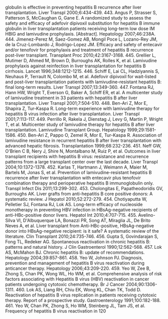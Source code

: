 globulin is effective in preventing hepatitis B recurrence after liver transplantation. Liver Transpl 2000;6:434-439.
443. Angus P, Strasser S, Patterson S, McCaughan G, Gane E. A randomized study to assess the safety and efficacy of adefovir dipivoxil substitution for hepatitis B immune globulin in liver transplantation patients receiving long-term low dose IM HBIG and lamivudine prophylaxis. [Abstract]. Hepatology 2007;46:238A.
444. Jimenez-Perez M, Saez-Gomez AB, Mongil Poce L, Lozano-Rey JM, de la Cruz-Lombardo J, Rodrigo-Lopez JM. Efficacy and safety of entecavir and/or tenofovir for prophylaxis and treatment of hepatitis B recurrence post-liver transplant. Transplant Proc 2010;42:3167-3168.
445. Grellier L, Mutimer D, Ahmed M, Brown D, Burroughs AK, Rolles K, et al. Lamivudine prophylaxis against reinfection in liver transplantation for hepatitis B cirrhosis. Lancet 1996;348:1212-1215.
446. Schiff E, Lai CL, Hadziyannis S, Neuhaus P, Terrault N, Colombo M, et al. Adefovir dipivoxil for wait-listed and post-liver transplantation patients with lamivudine-resistant hepatitis B: final long-term results. Liver Transpl 2007;13:349-360.
447. Fontana RJ, Hann HW, Wright T, Everson G, Baker A, Schiff ER, et al. A multicenter study of lamivudine treatment in 33 patients with hepatitis B after liver transplantation. Liver Transpl 2001;7:504-510.
448. Ben-Ari Z, Mor E, Shapira Z, Tur-Kaspa R. Long-term experience with lamivudine therapy for hepatitis B virus infection after liver transplantation. Liver Transpl 2001;7:113-117.
449. Perrillo R, Rakela J, Dienstag J, Levy G, Martin P, Wright T, et al. Multicenter study of lamivudine therapy for hepatitis B after liver transplantation. Lamivudine Transplant Group. Hepatology 1999;29:1581-1586.
450. Ben-Ari Z, Pappo O, Zemel R, Mor E, Tur-Kaspa R. Association of lamivudine resistance in recurrent hepatitis B after liver transplantation with advanced hepatic fibrosis. Transplantation 1999;68:232-236.
451. Neff GW, O'Brien C B, Nery J, Shire N, Montalbano M, Ruiz P, et al. Outcomes in liver transplant recipients with hepatitis B virus: resistance and recurrence patterns from a large transplant center over the last decade. Liver Transpl 2004;10:1372-1378.
452. Karlas T, Hartmann J, Weimann A, Maier M, Bartels M, Jonas S, et al. Prevention of lamivudine-resistant hepatitis B recurrence after liver transplantation with entecavir plus tenofovir combination therapy and perioperative hepatitis B immunoglobulin only. Transpl Infect Dis 2011;13:299-302.
453. Cholongitas E, Papatheodoridis GV, Burroughs AK. Liver grafts from anti-hepatitis B core positive donors: A systematic review. J Hepatol 2010;52:272-279.
454. Chotiyaputta W, Pelletier SJ, Fontana RJ, Lok AS. Long-term efficacy of nucleoside monotherapy in preventing HBV infection in HBsAg-negative recipients of anti-HBc-positive donor livers. Hepatol Int 2010;4:707-715.
455. Avelino-Silva VI, D'Albuquerque LA, Bonazzi PR, Song AT, Miraglia JL, De Brito Neves A, et al. Liver transplant from Anti-HBc-positive, HBsAg-negative donor into HBsAg-negative recipient: is it safe? A systematic review of the literature. Clin Transplant 2010;24:735-746.
456. Gupta S, Govindarajan S, Fong TL, Redeker AG. Spontaneous reactivation in chronic hepatitis B: patterns and natural history. J Clin Gastroenterol 1990;12:562-568.
457. Lok AS, McMahon BJ. Chronic hepatitis B: update of recommendations. Hepatology 2004;39:857-861.
458. Yeo W, Johnson PJ. Diagnosis, prevention and management of hepatitis B virus reactivation during anticancer therapy. Hepatology 2006;43:209-220.
459. Yeo W, Zee B, Zhong S, Chan PK, Wong WL, Ho WM, et al. Comprehensive analysis of risk factors associating with Hepatitis B virus (HBV) reactivation in cancer patients undergoing cytotoxic chemotherapy. Br J Cancer 2004;90:1306-1311.
460. Lok AS, Liang RH, Chiu EK, Wong KL, Chan TK, Todd D. Reactivation of hepatitis B virus replication in patients receiving cytotoxic therapy. Report of a prospective study. Gastroenterology 1991;100:182-188.
461. Yeo W, Chan PK, Zhong S, Ho WM, Steinberg JL, Tam JS, et al. Frequency of hepatitis B virus reactivation in
<PAGE>120
